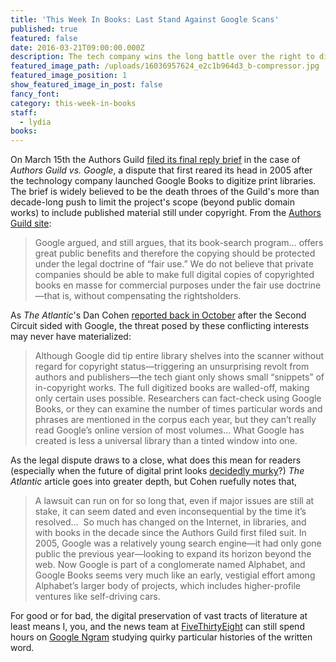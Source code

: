 ```yaml
---
title: 'This Week In Books: Last Stand Against Google Scans'
published: true
featured: false
date: 2016-03-21T09:00:00.000Z
description: The tech company wins the long battle over the right to digitize books.
featured_image_path: /uploads/16036957624_e2c1b964d3_b-compressor.jpg
featured_image_position: 1
show_featured_image_in_post: false
fancy_font:
category: this-week-in-books
staff:
  - lydia
books:
---
```



On March 15th the Authors Guild [filed its final reply brief](http://www.publishersweekly.com/pw/by-topic/digital/copyright/article/69676-after-latest-filings-google-case-now-in-supreme-court-s-hands.html) in the case of *Authors Guild vs. Google*, a dispute that first reared its head in 2005 after the technology company launched Google Books to digitize print libraries. The brief is widely believed to be the death throes of the Guild's more than decade-long push to limit the project's scope (beyond public domain works) to include published material still under copyright. From the [Authors Guild site](https://www.authorsguild.org/where-we-stand/authors-guild-v-google/):

> Google argued, and still argues, that its book-search program… offers great public benefits and therefore the copying should be protected under the legal doctrine of “fair use.” We do not believe that private companies should be able to make full digital copies of copyrighted books en masse for commercial purposes under the fair use doctrine—that is, without compensating the rightsholders.

As *The Atlantic*'s Dan Cohen [reported back in October](http://www.theatlantic.com/technology/archive/2015/10/what-the-google-books-victory-means-for-readers-and-libraries/411910/) after the Second Circuit sided with Google, the threat posed by these conflicting interests may never have materialized:

> Although Google did tip entire library shelves into the scanner without regard for copyright status—triggering an unsurprising revolt from authors and publishers—the tech giant only shows small “snippets” of in-copyright works. The full digitized books are walled-off, making only certain uses possible. Researchers can fact-check using Google Books, or they can examine the number of times particular words and phrases are mentioned in the corpus each year, but they can’t really read Google’s online version of most volumes… What Google has created is less a universal library than a tinted window into one.

As the legal dispute draws to a close, what does this mean for readers (especially when the future of digital print looks [decidedly murky](http://www.readersfirst.org/news/2016/3/2/is-the-commercial-ebook-market-really-slowing-down)?) *The Atlantic* article goes into greater depth, but Cohen ruefully notes that,

> A lawsuit can run on for so long that, even if major issues are still at stake, it can seem dated and even inconsequential by the time it’s resolved…  So much has changed on the Internet, in libraries, and with books in the decade since the Authors Guild first filed suit. In 2005, Google was a relatively young search engine—it had only gone public the previous year—looking to expand its horizon beyond the web. Now Google is part of a conglomerate named Alphabet, and Google Books seems very much like an early, vestigial effort among Alphabet’s larger body of projects, which includes higher-profile ventures like self-driving cars.

For good or for bad, the digital preservation of vast tracts of literature at least means I, you, and the news team at [FiveThirtyEight](http://fivethirtyeight.com/features/our-favorite-examples-of-how-the-internet-talks-on-reddit/) can still spend hours on [Google Ngram](https://books.google.com/ngrams) studying quirky particular histories of the written word.